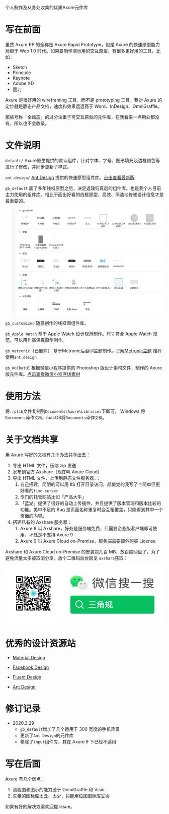个人制作及从各处收集的优质Axure元件库

# 写在前面
虽然 Axure RP 的全称是 Axure Rapid Prototype，但是 Axure 的快速原型能力局限于 Web 1.0 时代。如果要制作演示用的交互原型，有很多更好用的工具，比如：
- Sketch
- Principle
- Keynote
- Adobe XD
- 墨刀

Axure 是很好用的 wireframing 工具，而不是 prototyping 工具。我对 Axure 的定位就是静态产品文档，速度和效果远远高于 Word、InDesign、OmniGraffle。

那些号称「全动态」的过分注重于可交互原型的元件库，在我看来一点用处都没有，所以也不会收录。

# 文件说明

`default/`
Axure原生提供的默认组件，针对字体、字号、图形填充及边框颜色等进行了修改，并同步更新了样式。

`ant.design/`
[Ant Design](https://ant.design/) 提供的快速原型组件库。[点击查看最新版](https://ant.design/docs/spec/download-cn)

`gb_default`
画了多年线框原型之后，决定返璞归真后的组件库。也是我个人目前主力使用的组件库。相比于画出好看的线框原型，高效、简洁地传递设计信息才是最重要的。

> ![](img/gb_default_desc.png)

`gb_customized`
随意创作的线框图组件库。

`gb_Apple Watch`
基于 Apple Watch 设计规范制作。尺寸符合 Apple Watch 规范。可以用作高保真原型制作。

`gb_metronic`（已删除）
~~基于Metronic后台UI主题制作。[了解Metronic主题](http://keenthemes.com/preview/metronic/)~~
推荐使用`ant.design`

`gb_WeChatUI`
根据微信小程序提供的 Photoshop 版设计素材文件，制作的 Axure 版元件库。[点击查看微信小程序UI素材](https://developers.weixin.qq.com/miniprogram/design/#%E8%B5%84%E6%BA%90%E4%B8%8B%E8%BD%BD)

# 使用方法
将`.rplib`文件复制到`Documents\Axure\Libraries`下即可。
Windows 将`Documents`译作`文档`，macOS将`Documents`译作`文稿`。



# 关于文档共享

用 Axure 写好的文档有几个办法共享出去：

1. 导出 HTML 文件，压缩 zip 发送
2. 发布到官方 Axshare（现在叫 Axure Cloud）
3. 导出 HTML 文件，上传到静态文件服务器，：
   1. 自己搭建，简陋的可以用 IIS 打开目录访问，颜值党的我写了个简单但更好看的`fixd-server`
   2. 专门的托管网站比如「产品大牛」
   3. 「蓝湖」提供了很好的自动上传插件，并且提供了版本管理和版本比较的功能。美中不足的 Bug 是页面名称重复时会互相覆盖，只能看到其中一个页面的内容。
4. 搭建私有的 Axshare 服务器：
   1. Axure 8 叫 Axshare，好处是服务端免费，只需要企业版客户端即可使用，坏处是不支持 Axure 9
   2. Axure 9 叫 Axure Cloud on-Premise，服务端需要额外购买 License 



Axshare 和 Axure Cloud on-Premise 的安装包几百 MB，放百度网盘了，为了避免流量太多被取消分享，放个二维码后台回复 `axshare`获取：

![coding-designer](img/coding-designer.png)

 # 优秀的设计资源站

- [Material Design](https://material.io/) 
- [Facebook Design](https://facebook.design/)

- [Fluent Design](https://www.microsoft.com/design/fluent/)

- [Ant Design](https://ant.design/)

# 修订记录

- 2020.3.29
  -  `gb_default`增加了几个适用于 300 宽度的手机背景
  - 更新了`Ant Design`的元件库
  - 移除了`input`组件库，其在 Axure 9 下已经不适用

# 写在后面

Axure 有几个弱点：
1. 流程图和图示的能力逊于 OmniGraffle 和 Visio
3. 矢量的图标库太丑、太少，只能用位图图标库妥协

如果有好的解决方案欢迎提 issue。
